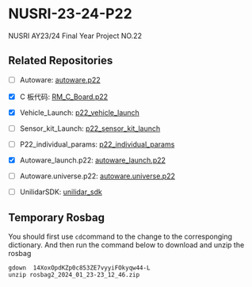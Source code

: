 # NUSRI-23-24-P22

NUSRI AY23/24 Final Year Project NO.22

## Related Repositories

* [ ] Autoware: [autoware.p22](https://github.com/TangLongbin/autoware.p22)
    
* [X] C 板代码: [RM_C_Board.p22](https://github.com/TangLongbin/RM_C_Board.p22)

* [X] Vehicle_Launch: [p22_vehicle_launch](https://github.com/NUSRI-P22/p22_vehicle_launch)

* [ ] Sensor_kit_Launch: [p22_sensor_kit_launch](https://github.com/NUSRI-P22/p22_sensor_kit_launch)

* [ ] P22_individual_params: [p22_individual_params](https://github.com/NUSRI-P22/p22_individual_params)

* [X] Autoware_launch.p22: [autoware_launch.p22](https://github.com/NUSRI-P22/autoware_launch.p22)

* [ ] Autoware.universe.p22: [autoware.universe.p22](https://github.com/NUSRI-P22/autoware.universe.p22)
    
* [ ] UnilidarSDK: [unilidar_sdk](https://github.com/NUSRI-P22/unilidar_sdk)

## Temporary Rosbag
You should first use ```cd```command to the change to the corresponging dictionary.
And then run the command below to download and unzip the rosbag
```
gdown  14XoxOpdKZp0c853ZE7vyyiFOkyqw44-L
unzip rosbag2_2024_01_23-23_12_46.zip
```

